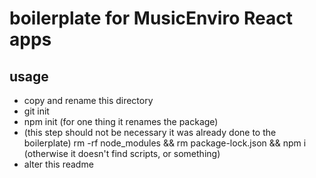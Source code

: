 # boilerplate for MusicEnviro React apps

## usage

* copy and rename this directory
* git init
* npm init (for one thing it renames the package)
* (this step should not be necessary it was already done to the boilerplate)
rm -rf node_modules && rm package-lock.json && npm i  (otherwise it doesn't find scripts, or something)
* alter this readme
